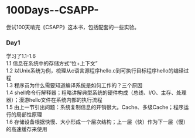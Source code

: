 # 100Days--CSAPP-
尝试100天啃完《CSAPP》这本书，包括配套的一些实验。    
### Day1     
学习了1.1-1.6  
1.1  信息在系统中的存储方式“位+上下文”  
1.2  以Unix系统为例，梳理从c语言源程序hello.c到可执行目标程序hello的编译过程  
1.3  程序员为什么需要知道编译系统是如何工作的？三个原因  
1.4  shell命令行解释器；粗略讲解典型系统的硬件构成（总线、I/O、主存、处理器）；漫游hello文件在系统内部的执行流程  
1.5  由上一节引出问题：系统复制信息的开销很大。Cache、多级Cache；程序运行的局部性原理  
1.6  存储设备根据快慢、大小形成一个层次结构；上一层（快）作为下一层（慢）的高速缓存来使用
